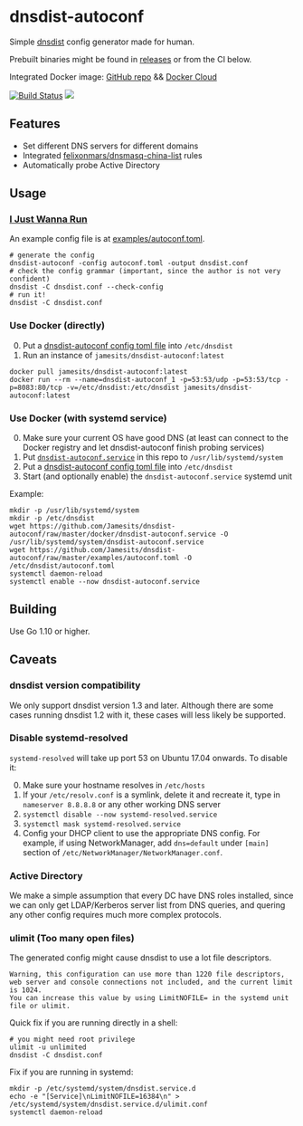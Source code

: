 # dnsdist-autoconf

Simple [dnsdist](https://dnsdist.org) config generator made for human.

Prebuilt binaries might be found in [releases](https://github.com/Jamesits/dnsdist-autoconf/releases) or from the CI below.

Integrated Docker image: [GitHub repo](https://github.com/Jamesits/docker-dnsdist-autoconf) && [Docker Cloud](https://cloud.docker.com/repository/docker/jamesits/dnsdist-autoconf)

[![Build Status](https://dev.azure.com/nekomimiswitch/General/_apis/build/status/dnsdist-autoconf?branchName=master)](https://dev.azure.com/nekomimiswitch/General/_build/latest?definitionId=39?branchName=master) [![](https://images.microbadger.com/badges/image/jamesits/dnsdist-autoconf.svg)](https://microbadger.com/images/jamesits/dnsdist-autoconf "Get your own image badge on microbadger.com")

## Features

* Set different DNS servers for different domains
* Integrated [felixonmars/dnsmasq-china-list](https://github.com/felixonmars/dnsmasq-china-list) rules
* Automatically probe Active Directory 

## Usage

### [I Just Wanna Run](https://www.youtube.com/watch?v=HrWnfx8uRPw)

An example config file is at [examples/autoconf.toml](examples/autoconf.toml).

```shell
# generate the config
dnsdist-autoconf -config autoconf.toml -output dnsdist.conf
# check the config grammar (important, since the author is not very confident)
dnsdist -C dnsdist.conf --check-config
# run it!
dnsdist -C dnsdist.conf
```

### Use Docker (directly)

0. Put a [dnsdist-autoconf config toml file](examples/autoconf.toml) into `/etc/dnsdist`
1. Run an instance of `jamesits/dnsdist-autoconf:latest`

```shell
docker pull jamesits/dnsdist-autoconf:latest
docker run --rm --name=dnsdist-autoconf_1 -p=53:53/udp -p=53:53/tcp -p=8083:80/tcp -v=/etc/dnsdist:/etc/dnsdist jamesits/dnsdist-autoconf:latest
```

### Use Docker (with systemd service)

0. Make sure your current OS have good DNS (at least can connect to the Docker registry and let dnsdist-autoconf finish probing services)
1. Put [`dnsdist-autoconf.service`](docker/dnsdist-autoconf.service) in this repo to `/usr/lib/systemd/system`
2. Put a [dnsdist-autoconf config toml file](examples/autoconf.toml) into `/etc/dnsdist`
3. Start (and optionally enable) the `dnsdist-autoconf.service` systemd unit

Example:

```shell
mkdir -p /usr/lib/systemd/system
mkdir -p /etc/dnsdist
wget https://github.com/Jamesits/dnsdist-autoconf/raw/master/docker/dnsdist-autoconf.service -O /usr/lib/systemd/system/dnsdist-autoconf.service
wget https://github.com/Jamesits/dnsdist-autoconf/raw/master/examples/autoconf.toml -O /etc/dnsdist/autoconf.toml
systemctl daemon-reload
systemctl enable --now dnsdist-autoconf.service
```

## Building

Use Go 1.10 or higher.

## Caveats

### dnsdist version compatibility

We only support dnsdist version 1.3 and later. Although there are some cases running dnsdist 1.2 with it, these cases will less likely be supported.

### Disable systemd-resolved

`systemd-resolved` will take up port 53 on Ubuntu 17.04 onwards. To disable it:

0. Make sure your hostname resolves in `/etc/hosts`
1. If your `/etc/resolv.conf` is a symlink, delete it and recreate it, type in `nameserver 8.8.8.8` or any other working DNS server
2. `systemctl disable --now systemd-resolved.service`
3. `systemctl mask systemd-resolved.service`
4. Config your DHCP client to use the appropriate DNS config. For example, if using NetworkManager, add `dns=default` under `[main]` section of `/etc/NetworkManager/NetworkManager.conf`.

### Active Directory

We make a simple assumption that every DC have DNS roles installed, since we can only get LDAP/Kerberos server list from DNS queries, and quering any other config requires much more complex protocols. 

### ulimit (Too many open files)

The generated config might cause dnsdist to use a lot file descriptors.

```
Warning, this configuration can use more than 1220 file descriptors, web server and console connections not included, and the current limit is 1024.
You can increase this value by using LimitNOFILE= in the systemd unit file or ulimit.
```

Quick fix if you are running directly in a shell:

```shell
# you might need root privilege
ulimit -u unlimited
dnsdist -C dnsdist.conf
```

Fix if you are running in systemd:

```shell
mkdir -p /etc/systemd/system/dnsdist.service.d
echo -e "[Service]\nLimitNOFILE=16384\n" > /etc/systemd/system/dnsdist.service.d/ulimit.conf
systemctl daemon-reload
```
